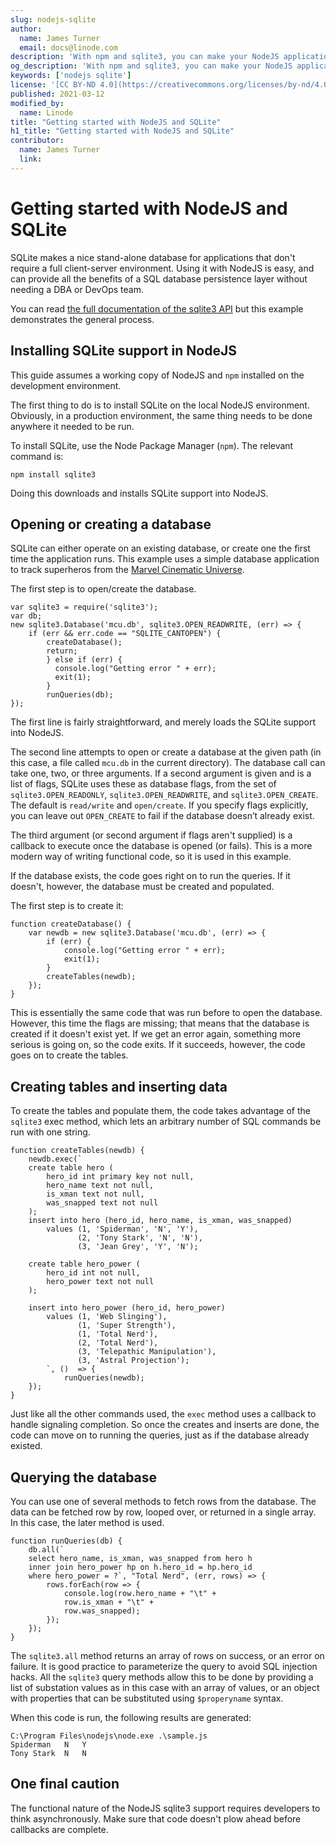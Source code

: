 ```yaml
---
slug: nodejs-sqlite
author:
  name: James Turner
  email: docs@linode.com
description: 'With npm and sqlite3, you can make your NodeJS applications shine. This guide shows what&#39;s involved.'
og_description: 'With npm and sqlite3, you can make your NodeJS applications shine. This guide shows what&#39;s involved.'
keywords: ['nodejs sqlite']
license: '[CC BY-ND 4.0](https://creativecommons.org/licenses/by-nd/4.0)'
published: 2021-03-12
modified_by:
  name: Linode
title: "Getting started with NodeJS and SQLite"
h1_title: "Getting started with NodeJS and SQLite"
contributor:
  name: James Turner
  link:
---
```


# Getting started with NodeJS and SQLite

SQLite makes a nice stand-alone database for applications that don&#39;t require a full client-server environment. Using it with NodeJS is easy, and can provide all the benefits of a SQL database persistence layer without needing a DBA or DevOps team.

You can read [the full documentation of the sqlite3 API](https://github.com/mapbox/node-sqlite3/wiki/API) but this example demonstrates the general process.

## Installing SQLite support in NodeJS

This guide assumes a working copy of NodeJS and `npm` installed on the development environment.

The first thing to do is to install SQLite on the local NodeJS environment. Obviously, in a production environment, the same thing needs to be done anywhere it needed to be run.

To install SQLite, use the Node Package Manager (`npm`). The relevant command is:

```
npm install sqlite3
```

Doing this downloads and installs SQLite support into NodeJS.

## Opening or creating a database

SQLite can either operate on an existing database, or create one the first time the application runs. This example uses a simple database application to track superheros from the [Marvel Cinematic Universe](https://www.marvel.com/movies).

The first step is to open/create the database.

```
var sqlite3 = require('sqlite3');
var db;
new sqlite3.Database('mcu.db', sqlite3.OPEN_READWRITE, (err) => {
    if (err && err.code == "SQLITE_CANTOPEN") {
        createDatabase();
        return;
        } else if (err) {
          console.log("Getting error " + err);
          exit(1);
        }
        runQueries(db);
});
```
The first line is fairly straightforward, and merely loads the SQLite support into NodeJS.

The second line attempts to open or create a database at the given path (in this case, a file called `mcu.db` in the current directory). The database call can take one, two, or three arguments. If a second argument is given and is a list of flags, SQLite uses these as database flags, from the set of `sqlite3.OPEN_READONLY`, `sqlite3.OPEN_READWRITE`, and `sqlite3.OPEN_CREATE`. The default is `read/write` and `open/create`. If you specify flags explicitly, you can leave out `OPEN_CREATE` to fail if the database doesn’t already exist.

The third argument (or second argument if flags aren&#39;t supplied) is a callback to execute once the database is opened (or fails). This is a more modern way of writing functional code, so it is used in this example.

If the database exists, the code goes right on to run the queries. If it doesn&#39;t, however, the database must be created and populated.

The first step is to create it:

```
function createDatabase() {
    var newdb = new sqlite3.Database('mcu.db', (err) => {
        if (err) {
            console.log("Getting error " + err);
            exit(1);
        }
        createTables(newdb);
    });
}
```

This is essentially the same code that was run before to open the database. However, this time the flags are missing; that means that the database is created if it doesn&#39;t exist yet. If we get an error again, something more serious is going on, so the code exits. If it succeeds, however, the code goes on to create the tables.

## Creating tables and inserting data

To create the tables and populate them, the code takes advantage of the `sqlite3` exec method, which lets an arbitrary number of SQL commands be run with one string.

```
function createTables(newdb) {
    newdb.exec(`
    create table hero (
        hero_id int primary key not null,
        hero_name text not null,
        is_xman text not null,
        was_snapped text not null
    );
    insert into hero (hero_id, hero_name, is_xman, was_snapped)
        values (1, 'Spiderman', 'N', 'Y'),
               (2, 'Tony Stark', 'N', 'N'),
               (3, 'Jean Grey', 'Y', 'N');

    create table hero_power (
        hero_id int not null,
        hero_power text not null
    );

    insert into hero_power (hero_id, hero_power)
        values (1, 'Web Slinging'),
               (1, 'Super Strength'),
               (1, 'Total Nerd'),
               (2, 'Total Nerd'),
               (3, 'Telepathic Manipulation'),
               (3, 'Astral Projection');
        `, ()  => {
            runQueries(newdb);
    });
}
```

Just like all the other commands used, the `exec` method uses a callback to handle signaling completion. So once the creates and inserts are done, the code can move on to running the queries, just as if the database already existed.

## Querying the database

You can use one of several methods to fetch rows from the database. The data can be fetched row by row, looped over, or returned in a single array. In this case, the later method is used.

```
function runQueries(db) {
    db.all(`
    select hero_name, is_xman, was_snapped from hero h
    inner join hero_power hp on h.hero_id = hp.hero_id
    where hero_power = ?`, "Total Nerd", (err, rows) => {
        rows.forEach(row => {
            console.log(row.hero_name + "\t" +
            row.is_xman + "\t" +
            row.was_snapped);
        });
    });
}
```

The `sqlite3.all` method returns an array of rows on success, or an error on failure. It is good practice to parameterize the query to avoid SQL injection hacks. All the `sqlite3` query methods allow this to be done by providing a list of substation values as in this case with an array of values, or an object with properties that can be substituted using `$properyname` syntax.

When this code is run, the following results are generated:

```
C:\Program Files\nodejs\node.exe .\sample.js
Spiderman	N	Y
Tony Stark	N	N
```

## One final caution

The functional nature of the NodeJS sqlite3 support requires developers to think asynchronously. Make sure that code doesn&#39;t plow ahead before callbacks are complete.
